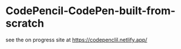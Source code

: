 # CodePencil-CodePen-built-from-scratch
see the on progress site at https://codepenclil.netlify.app/
